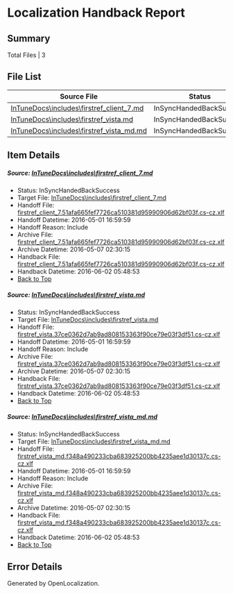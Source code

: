 # <a name='report-top'></a> Localization Handback Report

## Summary
 Total Files | 3

## File List
 Source File | Status | Details 
 ----------- | ------ | ------- 
 [InTuneDocs\includes\firstref_client_7.md](https://github.com/Microsoft/IntuneDocs-pr/blob/56ab8c21f7da490c3bf0d541c7026e2ed84926dd/InTuneDocs/includes/firstref_client_7.md) | InSyncHandedBackSuccess | [Details](#eec4429fa1f423668cea654543380ac880e2d0ef588)
 [InTuneDocs\includes\firstref_vista.md](https://github.com/Microsoft/IntuneDocs-pr/blob/56ab8c21f7da490c3bf0d541c7026e2ed84926dd/InTuneDocs/includes/firstref_vista.md) | InSyncHandedBackSuccess | [Details](#13ff460ac519f9cd49ce1cf25a819cea78e2772f590)
 [InTuneDocs\includes\firstref_vista_md.md](https://github.com/Microsoft/IntuneDocs-pr/blob/56ab8c21f7da490c3bf0d541c7026e2ed84926dd/InTuneDocs/includes/firstref_vista_md.md) | InSyncHandedBackSuccess | [Details](#da178e2adfef6403babbf2628c7511519b7833d6591)

## Item Details
##### <a name='eec4429fa1f423668cea654543380ac880e2d0ef588'></a> Source: [InTuneDocs\includes\firstref_client_7.md](https://github.com/Microsoft/IntuneDocs-pr/blob/56ab8c21f7da490c3bf0d541c7026e2ed84926dd/InTuneDocs/includes/firstref_client_7.md)
* Status: InSyncHandedBackSuccess
* Target File: [InTuneDocs\includes\firstref_client_7.md](https://github.com/Microsoft/IntuneDocs-pr.cs-cz/blob/04ab078ad1cab9b4f63761c4e9b27d520265e2dc/InTuneDocs/includes/firstref_client_7.md)
* Handoff File: [firstref_client_7.51afa665fef7726ca510381d95990906d62bf03f.cs-cz.xlf](https://github.com/Microsoft/EM.handoff/blob/20761fe2e3ce202147063e1b9653a99433ba6823/ol-handoff/Microsoft/IntuneDocs-pr.cs-cz/master/firstref_client_7.51afa665fef7726ca510381d95990906d62bf03f.cs-cz.xlf)
* Handoff Datetime: 2016-05-01 16:59:59
* Handoff Reason: Include
* Archive File: [firstref_client_7.51afa665fef7726ca510381d95990906d62bf03f.cs-cz.xlf](https://github.com/Microsoft/EM.handoff/blob/7905280ce6ac371572a3e487adfbe0a35ac510bc/ol-handoff/Microsoft/IntuneDocs-pr.cs-cz/master/archive/firstref_client_7.51afa665fef7726ca510381d95990906d62bf03f.cs-cz.xlf)
* Archive Datetime: 2016-05-07 02:30:15
* Handback File: [firstref_client_7.51afa665fef7726ca510381d95990906d62bf03f.cs-cz.xlf](https://github.com/Microsoft/EM.handback/blob/6389822a5b352f7b2c94e52c50e348f68d874fe1/ol-handback/Microsoft/IntuneDocs-pr.cs-cz/master/firstref_client_7.51afa665fef7726ca510381d95990906d62bf03f.cs-cz.xlf)
* Handback Datetime: 2016-06-02 05:48:53
* [Back to Top](#report-top)

##### <a name='13ff460ac519f9cd49ce1cf25a819cea78e2772f590'></a> Source: [InTuneDocs\includes\firstref_vista.md](https://github.com/Microsoft/IntuneDocs-pr/blob/56ab8c21f7da490c3bf0d541c7026e2ed84926dd/InTuneDocs/includes/firstref_vista.md)
* Status: InSyncHandedBackSuccess
* Target File: [InTuneDocs\includes\firstref_vista.md](https://github.com/Microsoft/IntuneDocs-pr.cs-cz/blob/04ab078ad1cab9b4f63761c4e9b27d520265e2dc/InTuneDocs/includes/firstref_vista.md)
* Handoff File: [firstref_vista.37ce0362d7ab9ad808153363f90ce79e03f3df51.cs-cz.xlf](https://github.com/Microsoft/EM.handoff/blob/20761fe2e3ce202147063e1b9653a99433ba6823/ol-handoff/Microsoft/IntuneDocs-pr.cs-cz/master/firstref_vista.37ce0362d7ab9ad808153363f90ce79e03f3df51.cs-cz.xlf)
* Handoff Datetime: 2016-05-01 16:59:59
* Handoff Reason: Include
* Archive File: [firstref_vista.37ce0362d7ab9ad808153363f90ce79e03f3df51.cs-cz.xlf](https://github.com/Microsoft/EM.handoff/blob/7905280ce6ac371572a3e487adfbe0a35ac510bc/ol-handoff/Microsoft/IntuneDocs-pr.cs-cz/master/archive/firstref_vista.37ce0362d7ab9ad808153363f90ce79e03f3df51.cs-cz.xlf)
* Archive Datetime: 2016-05-07 02:30:15
* Handback File: [firstref_vista.37ce0362d7ab9ad808153363f90ce79e03f3df51.cs-cz.xlf](https://github.com/Microsoft/EM.handback/blob/6389822a5b352f7b2c94e52c50e348f68d874fe1/ol-handback/Microsoft/IntuneDocs-pr.cs-cz/master/firstref_vista.37ce0362d7ab9ad808153363f90ce79e03f3df51.cs-cz.xlf)
* Handback Datetime: 2016-06-02 05:48:53
* [Back to Top](#report-top)

##### <a name='da178e2adfef6403babbf2628c7511519b7833d6591'></a> Source: [InTuneDocs\includes\firstref_vista_md.md](https://github.com/Microsoft/IntuneDocs-pr/blob/56ab8c21f7da490c3bf0d541c7026e2ed84926dd/InTuneDocs/includes/firstref_vista_md.md)
* Status: InSyncHandedBackSuccess
* Target File: [InTuneDocs\includes\firstref_vista_md.md](https://github.com/Microsoft/IntuneDocs-pr.cs-cz/blob/04ab078ad1cab9b4f63761c4e9b27d520265e2dc/InTuneDocs/includes/firstref_vista_md.md)
* Handoff File: [firstref_vista_md.f348a490233cba683925200bb4235aee1d30137c.cs-cz.xlf](https://github.com/Microsoft/EM.handoff/blob/20761fe2e3ce202147063e1b9653a99433ba6823/ol-handoff/Microsoft/IntuneDocs-pr.cs-cz/master/firstref_vista_md.f348a490233cba683925200bb4235aee1d30137c.cs-cz.xlf)
* Handoff Datetime: 2016-05-01 16:59:59
* Handoff Reason: Include
* Archive File: [firstref_vista_md.f348a490233cba683925200bb4235aee1d30137c.cs-cz.xlf](https://github.com/Microsoft/EM.handoff/blob/7905280ce6ac371572a3e487adfbe0a35ac510bc/ol-handoff/Microsoft/IntuneDocs-pr.cs-cz/master/archive/firstref_vista_md.f348a490233cba683925200bb4235aee1d30137c.cs-cz.xlf)
* Archive Datetime: 2016-05-07 02:30:15
* Handback File: [firstref_vista_md.f348a490233cba683925200bb4235aee1d30137c.cs-cz.xlf](https://github.com/Microsoft/EM.handback/blob/6389822a5b352f7b2c94e52c50e348f68d874fe1/ol-handback/Microsoft/IntuneDocs-pr.cs-cz/master/firstref_vista_md.f348a490233cba683925200bb4235aee1d30137c.cs-cz.xlf)
* Handback Datetime: 2016-06-02 05:48:53
* [Back to Top](#report-top)


## Error Details

Generated by OpenLocalization.
